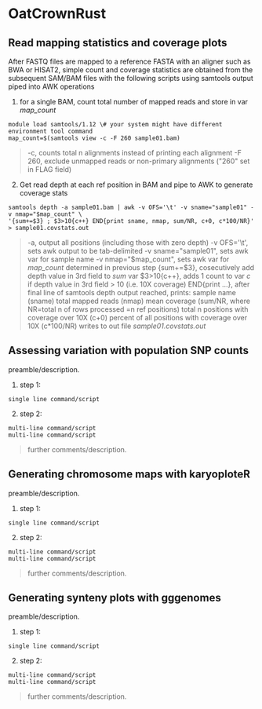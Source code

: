 # OatCrownRust

## Read mapping statistics and coverage plots

After FASTQ files are mapped to a reference FASTA with an aligner such as BWA or HISAT2, simple count and coverage statistics are obtained from the subsequent SAM/BAM files with the following scripts using samtools output piped into AWK operations

1. for a single BAM, count total number of mapped reads and store in var _map_count_
```
module load samtools/1.12 \# your system might have different environment tool command
map_count=$(samtools view -c -F 260 sample01.bam)
```
>-c, counts total n alignments instead of printing each alignment
>-F 260, exclude unmapped reads or non-primary alignments ("260" set in FLAG field)

2. Get read depth at each ref position in BAM and pipe to AWK to generate coverage stats
```
samtools depth -a sample01.bam | awk -v OFS='\t' -v sname="sample01" -v nmap="$map_count" \
'{sum+=$3} ; $3>10{c++} END{print sname, nmap, sum/NR, c+0, c*100/NR}' > sample01.covstats.out
```
>-a, output all positions (including those with zero depth)
>-v OFS='\t', sets awk output to be tab-delimited
>-v sname="sample01", sets awk var for sample name
>-v nmap="$map_count", sets awk var for _map_count_ determined in previous step
>{sum+=$3}, cosecutively add depth value in 3rd field to _sum_ var
>$3>10{c++}, adds 1 count to var _c_ if depth value in 3rd field > 10 (i.e. 10X coverage)
>END{print ...}, after final line of samtools depth output reached, prints: 
>    sample name (sname)
>    total mapped reads (nmap)
>    mean coverage (sum/NR, where NR=total n of rows processed =n ref positions)
>    total n positions with coverage over 10X (c+0)
>    percent of all positions with coverage over 10X (c*100/NR)
>writes to out file _sample01.covstats.out_

## Assessing variation with population SNP counts

preamble/description.

1. step 1:

`single line command/script`

2. step 2:
```
multi-line command/script
multi-line command/script
```
>further comments/description.

## Generating chromosome maps with karyoploteR

preamble/description.

1. step 1:

`single line command/script`

2. step 2:
```
multi-line command/script
multi-line command/script
```
>further comments/description.

## Generating synteny plots with gggenomes

preamble/description.

1. step 1:

`single line command/script`

2. step 2:
```
multi-line command/script
multi-line command/script
```
>further comments/description.
